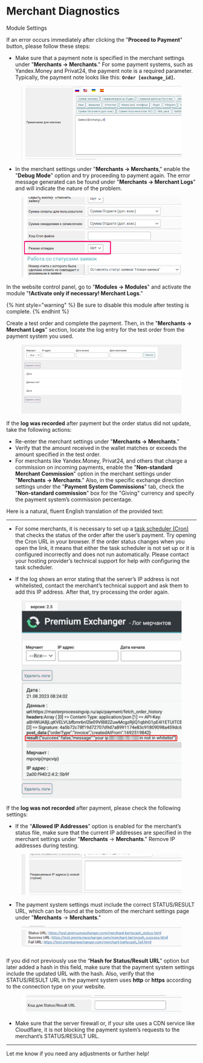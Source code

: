 # Merchant Diagnostics

Module Settings

If an error occurs immediately after clicking the "**Proceed to Payment**" button, please follow these steps:

* Make sure that a payment note is specified in the merchant settings under "**Merchants → Merchants**." For some payment systems, such as Yandex.Money and Privat24, the payment note is a required parameter. Typically, the payment note looks like this: **`Order [exchange_id]`.**

<figure><img src="../../../.gitbook/assets/image (902).png" alt=""><figcaption></figcaption></figure>

* In the merchant settings under "**Merchants → Merchants**," enable the "**Debug Mode**" option and try proceeding to payment again. The error message generated can be found under "**Merchants → Merchant Logs**" and will indicate the nature of the problem.

<figure><img src="../../../.gitbook/assets/image (1232).png" alt=""><figcaption></figcaption></figure>

In the website control panel, go to "**Modules → Modules**" and activate the module "**!Activate only if necessary! Merchant Logs**."

{% hint style="warning" %}
Be sure to disable this module after testing is complete.
{% endhint %}

Create a test order and complete the payment. Then, in the "**Merchants → Merchant Logs**" section, locate the log entry for the test order from the payment system you used.

<figure><img src="../../../.gitbook/assets/image (1106).png" alt=""><figcaption></figcaption></figure>

If the **log was recorded** after payment but the order status did not update, take the following actions:

* Re-enter the merchant settings under "**Merchants → Merchants**."
* Verify that the amount received in the wallet matches or exceeds the amount specified in the test order.
* For merchants like Yandex.Money, Privat24, and others that charge a commission on incoming payments, enable the "**Non-standard Merchant Commission**" option in the merchant settings under "**Merchants → Merchants**." Also, in the specific exchange direction settings under the "**Payment System Commissions**" tab, check the "**Non-standard commission**" box for the "Giving" currency and specify the payment system’s commission percentage.

Here is a natural, fluent English translation of the provided text:

---

* For some merchants, it is necessary to set up a [task scheduler (Cron)](https://premium.gitbook.io/rukovodstvo-polzovatelya/osnovnye-nastroiki/faq/kak-sozdat-zadanie-cron-na-servere) that checks the status of the order after the user’s payment. Try opening the Cron URL in your browser. If the order status changes when you open the link, it means that either the task scheduler is not set up or it is configured incorrectly and does not run automatically. Please contact your hosting provider’s technical support for help with configuring the task scheduler.

* If the log shows an error stating that the server’s IP address is not whitelisted, contact the merchant’s technical support and ask them to add this IP address. After that, try processing the order again.

<figure><img src="../../../.gitbook/assets/image (1268).png" alt="" width="563"><figcaption></figcaption></figure>

If the **log was not recorded** after payment, please check the following settings:

* If the “**Allowed IP Addresses**” option is enabled for the merchant’s status file, make sure that the current IP addresses are specified in the merchant settings under "**Merchants** → **Merchants**." Remove IP addresses during testing.

<figure><img src="../../../.gitbook/assets/image (958).png" alt=""><figcaption></figcaption></figure>

* The payment system settings must include the correct STATUS/RESULT URL, which can be found at the bottom of the merchant settings page under "**Merchants** → **Merchants**."

<figure><img src="../../../.gitbook/assets/image (1014).png" alt=""><figcaption></figcaption></figure>

If you did not previously use the “**Hash for Status/Result URL**” option but later added a hash in this field, make sure that the payment system settings include the updated URL with the hash. Also, verify that the STATUS/RESULT URL in the payment system uses **http** or **https** according to the connection type on your website.

<figure><img src="../../../.gitbook/assets/image (894).png" alt=""><figcaption></figcaption></figure>

* Make sure that the server firewall or, if your site uses a CDN service like Cloudflare, it is not blocking the payment system’s requests to the merchant’s STATUS/RESULT URL.

---

Let me know if you need any adjustments or further help!